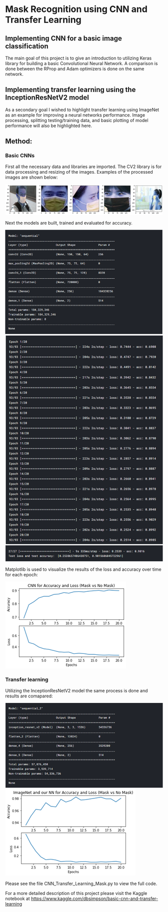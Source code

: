 # Mask Recognition using CNN and Transfer Learning
## Implementing CNN for a basic image classification

The main goal of this project is to give an introduction to utilizing Keras library for building a basic Convolutional Neural Network. A comparison is done between the RProp and Adam optimizers is done on the same network.

## Implementing transfer learning using the InceptionResNetV2 model
As a secondary goal I wished to highlight transfer learning using ImageNet as an example for improving a neural networks performance. Image processing, splitting testing/training data, and basic plotting of model performance will also be highlighted here.

## Method:
### Basic CNNs
First all the necessary data and libraries are imported. The CV2 library is for data processing and resizing of the images. Examples of the processed images are shown below:


![](Processed_imgs.png)


Next the models are built, trained and evaluated for accuracy.


![](Simple_CNN.png)
![](Simple_CNN_epochs.png)
![](Simple_CNN_evaluation.png)


Matplotlib is used to visualize the results of the loss and accuracy over time for each epoch:


![](Simple_CNN_loss_accuracy.png)


### Transfer learning
Utilizing the InceptionResNetV2 model the same process is done and results are comapared:


![](Transfer_learning_model.png)
![](Transfer_learning_loss_accuracy.png)

Please see the file CNN_Transfer_Learning_Mask.py to view the full code.

For a more detailed description of this project please visit the Kaggle notebook at https://www.kaggle.com/dbsimpson/basic-cnn-and-transfer-learning
